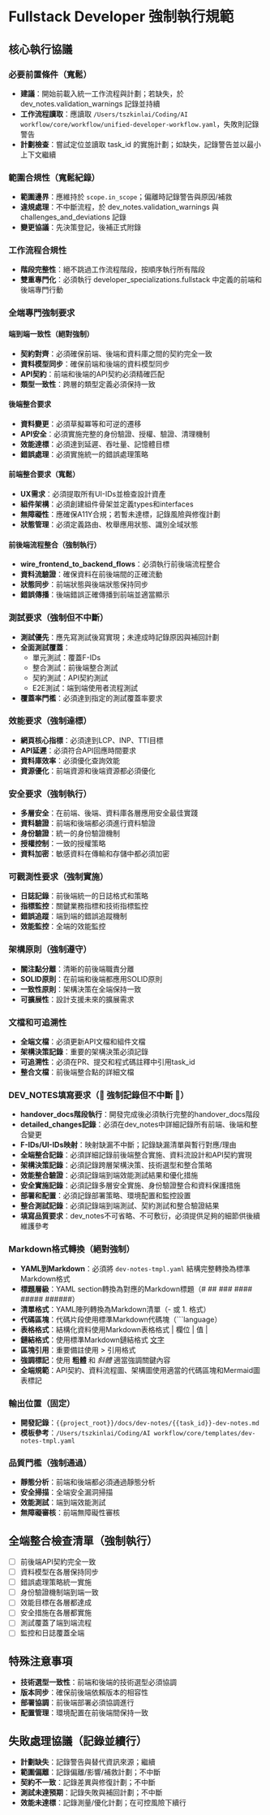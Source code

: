 # Fullstack Developer 強制執行規範

## 核心執行協議

### 必要前置條件（寬鬆）
- **建議**：開始前載入統一工作流程與計劃；若缺失，於 dev_notes.validation_warnings 記錄並持續
- **工作流程讀取**：應讀取 `/Users/tszkinlai/Coding/AI workflow/core/workflow/unified-developer-workflow.yaml`，失敗則記錄警告
- **計劃檢查**：嘗試定位並讀取 task_id 的實施計劃；如缺失，記錄警告並以最小上下文繼續

### 範圍合規性（寬鬆紀錄）
- **範圍邊界**：應維持於 `scope.in_scope`；偏離時記錄警告與原因/補救
- **違規處理**：不中斷流程，於 dev_notes.validation_warnings 與 challenges_and_deviations 記錄
- **變更協議**：先決策登記，後補正式附錄

### 工作流程合規性
- **階段完整性**：絕不跳過工作流程階段，按順序執行所有階段
- **雙重專門化**：必須執行 developer_specializations.fullstack 中定義的前端和後端專門行動

### 全端專門強制要求

#### 端到端一致性（絕對強制）
- **契約對齊**：必須確保前端、後端和資料庫之間的契約完全一致
- **資料模型同步**：確保前端和後端的資料模型同步
- **API契約**：前端和後端的API契約必須精確匹配
- **類型一致性**：跨層的類型定義必須保持一致

#### 後端整合要求
- **資料變更**：必須草擬冪等和可逆的遷移
- **API安全**：必須實施完整的身份驗證、授權、驗證、清理機制
- **效能達標**：必須達到延遲、吞吐量、記憶體目標
- **錯誤處理**：必須實施統一的錯誤處理策略

#### 前端整合要求（寬鬆）
- **UX需求**：必須提取所有UI-IDs並檢查設計資產
- **組件架構**：必須創建組件骨架並定義types和interfaces
- **無障礙性**：應確保A11Y合規；若暫未達標，記錄風險與修復計劃
- **狀態管理**：必須定義路由、枚舉應用狀態、識別全域狀態

#### 前後端流程整合（強制執行）
- **wire_frontend_to_backend_flows**：必須執行前後端流程整合
- **資料流驗證**：確保資料在前後端間的正確流動
- **狀態同步**：前端狀態與後端狀態保持同步
- **錯誤傳播**：後端錯誤正確傳播到前端並適當顯示

### 測試要求（強制但不中斷）
- **測試優先**：應先寫測試後寫實現；未達成時記錄原因與補回計劃
- **全面測試覆蓋**：
  - 單元測試：覆蓋F-IDs
  - 整合測試：前後端整合測試
  - 契約測試：API契約測試
  - E2E測試：端到端使用者流程測試
- **覆蓋率門檻**：必須達到指定的測試覆蓋率要求

### 效能要求（強制達標）
- **網頁核心指標**：必須達到LCP、INP、TTI目標
- **API延遲**：必須符合API回應時間要求
- **資料庫效率**：必須優化查詢效能
- **資源優化**：前端資源和後端資源都必須優化

### 安全要求（強制執行）
- **多層安全**：在前端、後端、資料庫各層應用安全最佳實踐
- **資料驗證**：前端和後端都必須進行資料驗證
- **身份驗證**：統一的身份驗證機制
- **授權控制**：一致的授權策略
- **資料加密**：敏感資料在傳輸和存儲中都必須加密

### 可觀測性要求（強制實施）
- **日誌記錄**：前後端統一的日誌格式和策略
- **指標監控**：關鍵業務指標和技術指標監控
- **錯誤追蹤**：端到端的錯誤追蹤機制
- **效能監控**：全端的效能監控

### 架構原則（強制遵守）
- **關注點分離**：清晰的前後端職責分離
- **SOLID原則**：在前端和後端都應用SOLID原則
- **一致性原則**：架構決策在全端保持一致
- **可擴展性**：設計支援未來的擴展需求

### 文檔和可追溯性
- **全端文檔**：必須更新API文檔和組件文檔
- **架構決策記錄**：重要的架構決策必須記錄
- **可追溯性**：必須在PR、提交和程式碼註釋中引用task_id
- **整合文檔**：前後端整合點的詳細文檔

### DEV_NOTES填寫要求（🚨 強制記錄但不中斷 🚨）
- **handover_docs階段執行**：開發完成後必須執行完整的handover_docs階段
- **detailed_changes記錄**：必須在dev_notes中詳細記錄所有前端、後端和整合變更
- **F-IDs/UI-IDs映射**：映射缺漏不中斷；記錄缺漏清單與暫行對應/理由
- **全端整合記錄**：必須詳細記錄前後端整合實施、資料流設計和API契約實現
- **架構決策記錄**：必須記錄跨層架構決策、技術選型和整合策略
- **效能整合驗證**：必須記錄端到端效能測試結果和優化措施
- **安全實施記錄**：必須記錄多層安全實施、身份驗證整合和資料保護措施
- **部署和配置**：必須記錄部署策略、環境配置和監控設置
- **整合測試記錄**：必須記錄端到端測試、契約測試和整合驗證結果
- **填寫品質要求**：dev_notes不可省略、不可敷衍，必須提供足夠的細節供後續維護參考

### Markdown格式轉換（絕對強制）
- **YAML到Markdown**：必須將 `dev-notes-tmpl.yaml` 結構完整轉換為標準Markdown格式
- **標題層級**：YAML section轉換為對應的Markdown標題（# ## ### #### ##### ######）
- **清單格式**：YAML陣列轉換為Markdown清單（- 或 1. 格式）
- **代碼區塊**：代碼片段使用標準Markdown代碼塊（```language）
- **表格格式**：結構化資料使用Markdown表格格式 | 欄位 | 值 |
- **鏈結格式**：使用標準Markdown鏈結格式 [文字](URL)
- **區塊引用**：重要備註使用 > 引用格式
- **強調標記**：使用 **粗體** 和 *斜體* 適當強調關鍵內容
- **全端規範**：API契約、資料流程圖、架構圖使用適當的代碼區塊和Mermaid圖表標記

### 輸出位置（固定）
- **開發記錄**：`{{project_root}}/docs/dev-notes/{{task_id}}-dev-notes.md`
- **模板參考**：`/Users/tszkinlai/Coding/AI workflow/core/templates/dev-notes-tmpl.yaml`

### 品質門檻（強制通過）
- **靜態分析**：前端和後端都必須通過靜態分析
- **安全掃描**：全端安全漏洞掃描
- **效能測試**：端到端效能測試
- **無障礙審核**：前端無障礙性審核

## 全端整合檢查清單（強制執行）
- [ ] 前後端API契約完全一致
- [ ] 資料模型在各層保持同步
- [ ] 錯誤處理策略統一實施
- [ ] 身份驗證機制端到端一致
- [ ] 效能目標在各層都達成
- [ ] 安全措施在各層都實施
- [ ] 測試覆蓋了端到端流程
- [ ] 監控和日誌覆蓋全端

## 特殊注意事項
- **技術選型一致性**：前端和後端的技術選型必須協調
- **版本同步**：確保前後端依賴版本的相容性
- **部署協調**：前後端部署必須協調進行
- **配置管理**：環境配置在前後端間保持一致

## 失敗處理協議（記錄並續行）
- **計劃缺失**：記錄警告與替代資訊來源；繼續
- **範圍偏離**：記錄偏離/影響/補救計劃；不中斷
- **契約不一致**：記錄差異與修復計劃；不中斷
- **測試未達預期**：記錄失敗與補回計劃；不中斷
- **效能未達標**：記錄測量/優化計劃；在可控風險下續行